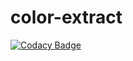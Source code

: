 # color-extract
[![Codacy Badge](https://api.codacy.com/project/badge/Grade/bb2d4d8efae64625b20d9dd7054ba415)](https://app.codacy.com/app/LudvigSahakyan/color-extract?utm_source=github.com&utm_medium=referral&utm_content=LudvigSahakyan/color-extract&utm_campaign=Badge_Grade_Dashboard)